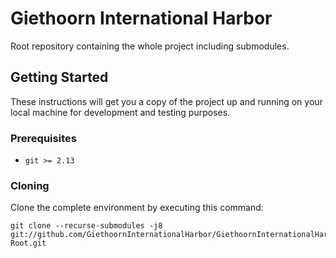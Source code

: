 # Giethoorn International Harbor

Root repository containing the whole project including submodules.

## Getting Started

These instructions will get you a copy of the project up and running on your local machine for development and testing purposes.

### Prerequisites

* `git >= 2.13`

### Cloning

Clone the complete environment by executing this command:

```
git clone --recurse-submodules -j8 git://github.com/GiethoornInternationalHarbor/GiethoornInternationalHarbor-Root.git
```
